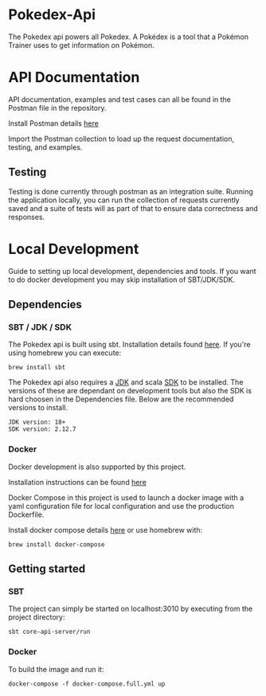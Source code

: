 # Pokedex-Api

The Pokedex api powers all Pokedex. A Pokédex is a tool that a Pokémon Trainer uses to get information on Pokémon.

# API Documentation

API documentation, examples and test cases can all be found in the Postman file in the repository. 

Install Postman details [here](https://www.postman.com/downloads/)

Import the Postman collection to load up the request documentation, testing, and examples.

## Testing
Testing is done currently through postman as an integration suite. Running the application locally, you can run the collection of requests currently saved and a suite of tests will as part of that to ensure data correctness and responses.

# Local Development
Guide to setting up local development, dependencies and tools. If you want to do docker development you may skip installation of SBT/JDK/SDK.

## Dependencies

### SBT / JDK / SDK
The Pokedex api is built using sbt. Installation details found [here](https://www.scala-sbt.org/download.html). If you're using homebrew you can execute:

```brew install sbt```

The Pokedex api also requires a [JDK](https://www.oracle.com/java/technologies/downloads/) and scala [SDK](https://www.scala-lang.org/download/all.html) to be installed. The versions of these are dependant on development tools but also the SDK is hard choosen in the Dependencies file. Below are the recommended versions to install.
 
```
JDK version: 18+
SDK version: 2.12.7
```

### Docker

Docker development is also supported by this project. 

Installation instructions can be found [here](https://docs.docker.com/get-docker/)

Docker Compose in this project is used to launch a docker image with a yaml configuration file for local configuration and use the production Dockerfile.

Install docker compose details [here](https://docs.docker.com/compose/install/) or use homebrew with:

```brew install docker-compose```

## Getting started

### SBT
The project can simply be started on localhost:3010 by executing from the project directory:

```sbt core-api-server/run```

### Docker

To build the image and run it:

```docker-compose -f docker-compose.full.yml up```


